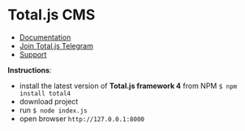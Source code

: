 # Total.js CMS

- [Documentation](https://docs.totaljs.com)
- [Join Total.js Telegram](https://t.me/totaljs)
- [Support](https://www.totaljs.com/support/)

__Instructions__:

- install the latest version of __Total.js framework 4__ from NPM `$ npm install total4`
- download project
- run `$ node index.js`
- open browser `http://127.0.0.1:8000`
